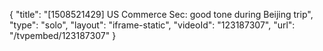 {
    "title": "[1508521429] US Commerce Sec: good tone during Beijing trip",
    "type": "solo",
    "layout": "iframe-static",
    "videoId": "123187307",
    "url": "\/tvpembed\/123187307"
}